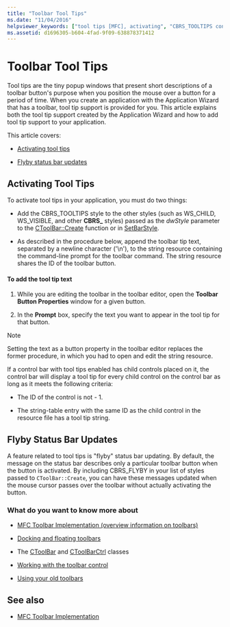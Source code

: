 ```yaml
---
title: "Toolbar Tool Tips"
ms.date: "11/04/2016"
helpviewer_keywords: ["tool tips [MFC], activating", "CBRS_TOOLTIPS constant [MFC]", "tool tips [MFC], adding text", "updates [MFC]", "CBRS_FLYBY constant [MFC]", "tool tips [MFC]", "updating status bar messages", "updates, status bar messages", "status bars [MFC], tool tips", "flyby status bar updates"]
ms.assetid: d1696305-b604-4fad-9f09-638878371412
---
```

# Toolbar Tool Tips

Tool tips are the tiny popup windows that present short descriptions of a toolbar button's purpose when you position the mouse over a button for a period of time. When you create an application with the Application Wizard that has a toolbar, tool tip support is provided for you. This article explains both the tool tip support created by the Application Wizard and how to add tool tip support to your application.

This article covers:

- [Activating tool tips](#_core_activating_tool_tips)

- [Flyby status bar updates](#_core_fly_by_status_bar_updates)

##  <a name="_core_activating_tool_tips"></a> Activating Tool Tips

To activate tool tips in your application, you must do two things:

- Add the CBRS_TOOLTIPS style to the other styles (such as WS_CHILD, WS_VISIBLE, and other **CBRS_** styles) passed as the *dwStyle* parameter to the [CToolBar::Create](../mfc/reference/ctoolbar-class.md#create) function or in [SetBarStyle](../mfc/reference/ccontrolbar-class.md#setbarstyle).

- As described in the procedure below, append the toolbar tip text, separated by a newline character ('\n'), to the string resource containing the command-line prompt for the toolbar command. The string resource shares the ID of the toolbar button.

#### To add the tool tip text

1. While you are editing the toolbar in the toolbar editor, open the **Toolbar Button Properties** window for a given button.

1. In the **Prompt** box, specify the text you want to appear in the tool tip for that button.

> [!NOTE]
>  Setting the text as a button property in the toolbar editor replaces the former procedure, in which you had to open and edit the string resource.

If a control bar with tool tips enabled has child controls placed on it, the control bar will display a tool tip for every child control on the control bar as long as it meets the following criteria:

- The ID of the control is not - 1.

- The string-table entry with the same ID as the child control in the resource file has a tool tip string.

##  <a name="_core_fly_by_status_bar_updates"></a> Flyby Status Bar Updates

A feature related to tool tips is "flyby" status bar updating. By default, the message on the status bar describes only a particular toolbar button when the button is activated. By including CBRS_FLYBY in your list of styles passed to `CToolBar::Create`, you can have these messages updated when the mouse cursor passes over the toolbar without actually activating the button.

### What do you want to know more about

- [MFC Toolbar Implementation (overview information on toolbars)](../mfc/mfc-toolbar-implementation.md)

- [Docking and floating toolbars](../mfc/docking-and-floating-toolbars.md)

- The [CToolBar](../mfc/reference/ctoolbar-class.md) and [CToolBarCtrl](../mfc/reference/ctoolbarctrl-class.md) classes

- [Working with the toolbar control](../mfc/working-with-the-toolbar-control.md)

- [Using your old toolbars](../mfc/using-your-old-toolbars.md)

## See also

- [MFC Toolbar Implementation](../mfc/mfc-toolbar-implementation.md)
